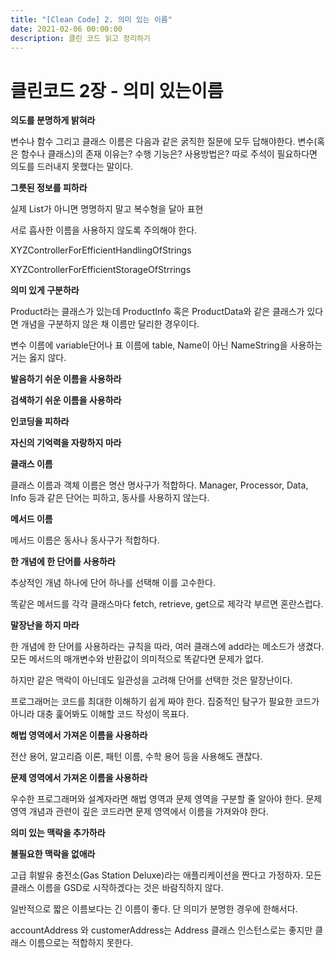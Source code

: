 ```yaml
---
title: "[Clean Code] 2. 의미 있는 이름"
date: 2021-02-06 00:00:00
description: 클린 코드 읽고 정리하기
---
```


# 클린코드 2장 - 의미 있는이름

**의도를 분명하게 밝혀라**

변수나 함수 그리고 클래스 이름은 다음과 같은 굵직한 질문에 모두 답해야한다. 변수(혹은 함수나 클래스)의 존재 이유는? 수행 기능은? 사용방법은? 따로 주석이 필요하다면 의도를 드러내지 못했다는 말이다.

**그릇된 정보를 피하라**

실제 List가 아니면 명명하지 말고 복수형을 달아 표현

서로 흡사한 이름을 사용하지 않도록 주의해야 한다.

XYZControllerForEfficientHandlingOfStrings

XYZControllerForEfficientStorageOfStrrings

**의미 있게 구분하라**

Product라는 클래스가 있는데 ProductInfo 혹은 ProductData와 같은 클래스가 있다면 개념을 구분하지 않은 채 이름만 달리한 경우이다.

변수 이름에 variable단어나 표 이름에 table, Name이 아닌 NameString을 사용하는거는 옳지 않다.

**발음하기 쉬운 이름을 사용하라**

**검색하기 쉬운 이름을 사용하라**

**인코딩을 피하라**

**자신의 기억력을 자랑하지 마라**

**클래스 이름**

클래스 이름과 객체 이름은 명산 명사구가 적합하다. Manager, Processor, Data, Info 등과 같은 단어는 피하고, 동사를 사용하지 않는다.

**메서드 이름**

메서드 이름은 동사나 동사구가 적합하다.

**한 개념에 한 단어를 사용하라**

추상적인 개념 하나에 단어 하나를 선택해 이를 고수한다.

똑같은 메서드를 각각 클래스마다 fetch, retrieve, get으로 제각각 부르면 혼란스럽다.

**말장난을 하지 마라**

한 개념에 한 단어를 사용하라는 규칙을 따라, 여러 클래스에 add라는 메소드가 생겼다. 모든 메서드의 매개변수와 반환값이 의미적으로 똑같다면 문제가 없다. 

하지만 같은 맥락이 아닌데도 일관성을 고려해 단어를 선택한 것은 말장난이다.

프로그래머는 코드를 최대한 이해하기 쉽게 짜야 한다. 집중적인 탐구가 필요한 코드가 아니라 대충 훑어봐도 이해할 코드 작성이 목표다.

**해법 영역에서 가져온 이름을 사용하라**

전산 용어, 알고리즘 이론, 패턴 이름, 수학 용어 등을 사용해도 괜찮다.

**문제 영역에서 가져온 이름을 사용하라**

우수한 프로그래머와 설계자라면 해법 영역과 문제 영역을 구분할 줄 알아야 한다. 문제 영역 개념과 관련이 깊은 코드라면 문제 영역에서 이름을 가져와야 한다.

**의미 있는 맥락을 추가하라**

**불필요한 맥락을 없애라**

고급 휘발유 충전소(Gas Station Deluxe)라는 애플리케이션을 짠다고 가정하자. 모든 클래스 이름을 GSD로 시작하겠다는 것은 바람직하지 않다. 

일반적으로 짧은 이름보다는 긴 이름이 좋다. 단 의미가 분명한 경우에 한해서다. 

accountAddress 와 customerAddress는 Address 클래스 인스턴스로는 좋지만 클래스 이름으로는 적합하지 못한다.
